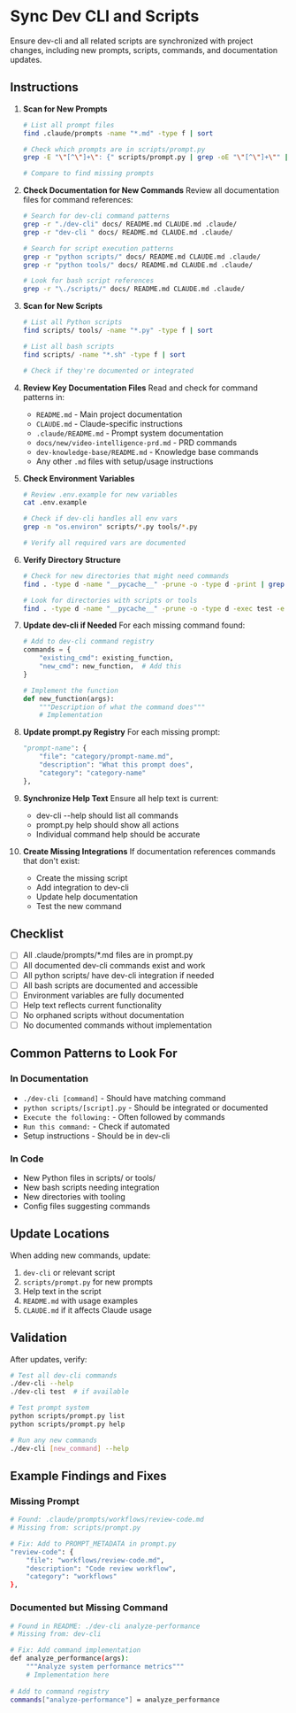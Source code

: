 # Sync Dev CLI and Scripts

Ensure dev-cli and all related scripts are synchronized with project changes, including new prompts, scripts, commands, and documentation updates.

## Instructions

1. **Scan for New Prompts**
   ```bash
   # List all prompt files
   find .claude/prompts -name "*.md" -type f | sort
   
   # Check which prompts are in scripts/prompt.py
   grep -E "\"[^\"]+\": {" scripts/prompt.py | grep -oE "\"[^\"]+\"" | head -n -1 | sort
   
   # Compare to find missing prompts
   ```

2. **Check Documentation for New Commands**
   Review all documentation files for command references:
   ```bash
   # Search for dev-cli command patterns
   grep -r "./dev-cli" docs/ README.md CLAUDE.md .claude/
   grep -r "dev-cli " docs/ README.md CLAUDE.md .claude/
   
   # Search for script execution patterns
   grep -r "python scripts/" docs/ README.md CLAUDE.md .claude/
   grep -r "python tools/" docs/ README.md CLAUDE.md .claude/
   
   # Look for bash script references
   grep -r "\./scripts/" docs/ README.md CLAUDE.md .claude/
   ```

3. **Scan for New Scripts**
   ```bash
   # List all Python scripts
   find scripts/ tools/ -name "*.py" -type f | sort
   
   # List all bash scripts
   find scripts/ -name "*.sh" -type f | sort
   
   # Check if they're documented or integrated
   ```

4. **Review Key Documentation Files**
   Read and check for command patterns in:
   - `README.md` - Main project documentation
   - `CLAUDE.md` - Claude-specific instructions
   - `.claude/README.md` - Prompt system documentation
   - `docs/new/video-intelligence-prd.md` - PRD commands
   - `dev-knowledge-base/README.md` - Knowledge base commands
   - Any other `.md` files with setup/usage instructions

5. **Check Environment Variables**
   ```bash
   # Review .env.example for new variables
   cat .env.example
   
   # Check if dev-cli handles all env vars
   grep -n "os.environ" scripts/*.py tools/*.py
   
   # Verify all required vars are documented
   ```

6. **Verify Directory Structure**
   ```bash
   # Check for new directories that might need commands
   find . -type d -name "__pycache__" -prune -o -type d -print | grep -E "^./[^/]+/?$"
   
   # Look for directories with scripts or tools
   find . -type d -name "__pycache__" -prune -o -type d -exec test -e {}/*.py \; -print
   ```

7. **Update dev-cli if Needed**
   For each missing command found:
   ```python
   # Add to dev-cli command registry
   commands = {
       "existing_cmd": existing_function,
       "new_cmd": new_function,  # Add this
   }
   
   # Implement the function
   def new_function(args):
       """Description of what the command does"""
       # Implementation
   ```

8. **Update prompt.py Registry**
   For each missing prompt:
   ```python
   "prompt-name": {
       "file": "category/prompt-name.md",
       "description": "What this prompt does",
       "category": "category-name"
   },
   ```

9. **Synchronize Help Text**
   Ensure all help text is current:
   - dev-cli --help should list all commands
   - prompt.py help should show all actions
   - Individual command help should be accurate

10. **Create Missing Integrations**
    If documentation references commands that don't exist:
    - Create the missing script
    - Add integration to dev-cli
    - Update help documentation
    - Test the new command

## Checklist

- [ ] All .claude/prompts/*.md files are in prompt.py
- [ ] All documented dev-cli commands exist and work
- [ ] All python scripts/ have dev-cli integration if needed
- [ ] All bash scripts are documented and accessible
- [ ] Environment variables are fully documented
- [ ] Help text reflects current functionality
- [ ] No orphaned scripts without documentation
- [ ] No documented commands without implementation

## Common Patterns to Look For

### In Documentation
- `./dev-cli [command]` - Should have matching command
- `python scripts/[script].py` - Should be integrated or documented
- `Execute the following:` - Often followed by commands
- `Run this command:` - Check if automated
- Setup instructions - Should be in dev-cli

### In Code
- New Python files in scripts/ or tools/
- New bash scripts needing integration
- New directories with tooling
- Config files suggesting commands

## Update Locations

When adding new commands, update:
1. `dev-cli` or relevant script
2. `scripts/prompt.py` for new prompts
3. Help text in the script
4. `README.md` with usage examples
5. `CLAUDE.md` if it affects Claude usage

## Validation

After updates, verify:
```bash
# Test all dev-cli commands
./dev-cli --help
./dev-cli test  # if available

# Test prompt system
python scripts/prompt.py list
python scripts/prompt.py help

# Run any new commands
./dev-cli [new_command] --help
```

## Example Findings and Fixes

### Missing Prompt
```bash
# Found: .claude/prompts/workflows/review-code.md
# Missing from: scripts/prompt.py

# Fix: Add to PROMPT_METADATA in prompt.py
"review-code": {
    "file": "workflows/review-code.md",
    "description": "Code review workflow",
    "category": "workflows"
},
```

### Documented but Missing Command
```bash
# Found in README: ./dev-cli analyze-performance
# Missing from: dev-cli

# Fix: Add command implementation
def analyze_performance(args):
    """Analyze system performance metrics"""
    # Implementation here
    
# Add to command registry
commands["analyze-performance"] = analyze_performance
```